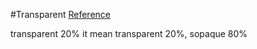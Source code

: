#Transparent
[Reference](https://developer.android.com/guide/topics/resources/more-resources.html#Color) 

transparent 20% it mean transparent 20%, sopaque 80% 
